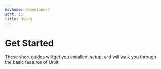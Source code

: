 ```yaml
---
navhome: /developer/
sort: 15
title: Using
---
```


# Get Started

These short guides will get you installed, setup, and will walk you through the basic features of Urbit.

<list/>
